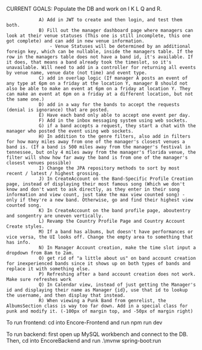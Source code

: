 CURRENT GOALS: Populate the DB and work on I K L Q and R.

                A) Add in JWT to create and then login, and test them both.
                B) Fill out the manager dashboard page where managers can look at their venue statuses (This one is still incomplete, this one got complete) and can add in new venue information.
                    - Venue Statuses will be determined by an additional foreign key, which can be nullable, inside the managers table. If the row in the managers table does not have a band id, it's available. If it does, that means a band already took the timeslot, so it's unavailable. Will need to add in a controller for returning all events by venue name, venue date (not time) and event type.
                C) add in overlap logic (If manager A posts an event of any type at 6pm on a friday at the location Y, manager B should not also be able to make an event at 6pm on a friday at location Y. They can make an event at 6pm on a friday at a different location, but not the same one.)
                D) add in a way for the bands to accept the requests (denial is ignorance) that are posted.
                E) Have each band only able to accept one event per day. 
                F) Add in the inbox messaging system using web sockets.
                G) if a band accepts a request, they start a chat with the manager who posted the event using web sockets.
                H) In addition to the genre filters, also add in filters for how many miles away from one of the manager's closest venues a band is. (If a band is 500 miles away from the manager's festival in tennessee, but only 4 miles away from the manager's florida venue, the filter will show how far away the band is from one of the manager's closest venues possible)
                I) Change the JPA repository methods to sort by most recent / latest / highest grossing.
                J) In CreateAccount on the Band-Specific Profile Creation page, instead of displaying their most famous song (Which we don't know and don't want to ask directly, as they enter in their song information and view count, just take the max view counted song) - only if they're a new band. Otherwise, go and find their highest view counted song.
                K) In CreateAccount on the band profile page, aboutentry and songentry are uneven vertically.
                L) Revamp the Country Profile Page and Country Account Create styles.
                M) If a band has albums, but doesn't have performances or vice versa, the UI looks off. Change the empty area to something that has info.
                N) In Manager Account creation, make the time slot input a dropdown from 8am to 2am.
                O) get rid of "a little about us" on band account creation for inexperienced bands since it shows up on both types of bands and replace it with something else.
                P) Refreshing after a band account creation does not work. Make sure refreshes work
                Q) In Calendar view, instead of just getting the Manager's id and displaying their name as Manager {id}, use that id to lookup the username, and then display that instead.
                R) When viewing a Punk Band from genrelist, the AlbumsSection class is way too far down. Add in a special class for punk and modify it. (-100px of margin top, and -50px of margin right)

To run frontend:
cd into Encore-Frontend and run npm run dev

To run backend:
first open up MySQL workbench and connect to the DB. 
Then, cd into EncoreBackend and run .\mvnw spring-boot:run